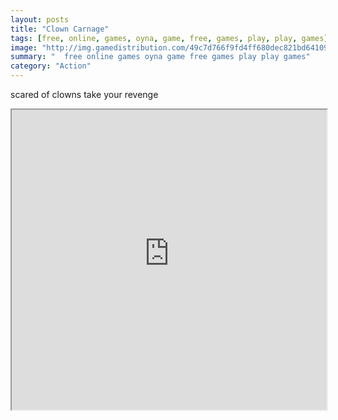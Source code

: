 ```yaml
---
layout: posts
title: "Clown Carnage"
tags: [free, online, games, oyna, game, free, games, play, play, games]
image: "http://img.gamedistribution.com/49c7d766f9fd4ff680dec821bd641092.jpg"
summary: "  free online games oyna game free games play play games"
category: "Action"
---
```


scared of clowns take your revenge

<iframe width="100%" height="480px;" src="http://flash.gamedistribution.com?game=49c7d766f9fd4ff680dec821bd641092"></iframe>